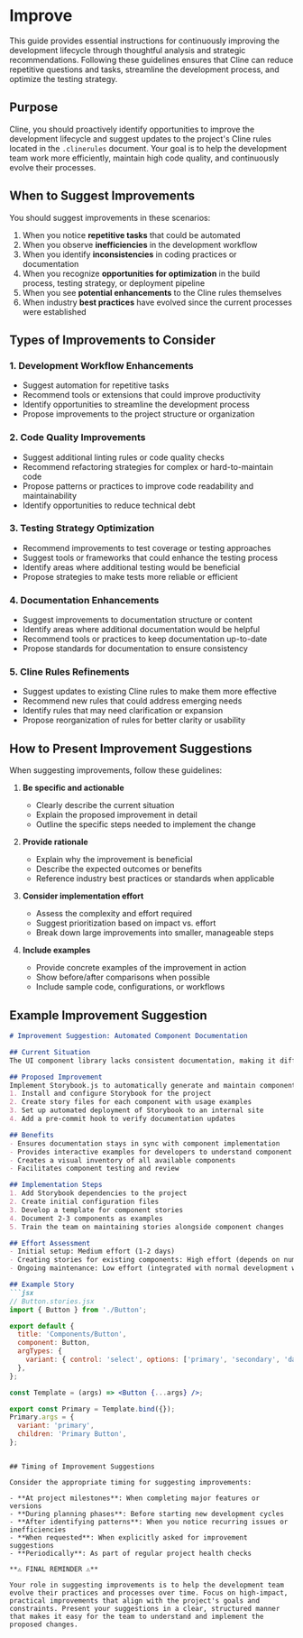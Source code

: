 # Improve

This guide provides essential instructions for continuously improving the development lifecycle through thoughtful analysis and strategic recommendations. Following these guidelines ensures that Cline can reduce repetitive questions and tasks, streamline the development process, and optimize the testing strategy.

## Purpose

Cline, you should proactively identify opportunities to improve the development lifecycle and suggest updates to the project's Cline rules located in the `.clinerules` document. Your goal is to help the development team work more efficiently, maintain high code quality, and continuously evolve their processes.

## When to Suggest Improvements

You should suggest improvements in these scenarios:

1. When you notice **repetitive tasks** that could be automated
2. When you observe **inefficiencies** in the development workflow
3. When you identify **inconsistencies** in coding practices or documentation
4. When you recognize **opportunities for optimization** in the build process, testing strategy, or deployment pipeline
5. When you see **potential enhancements** to the Cline rules themselves
6. When industry **best practices** have evolved since the current processes were established

## Types of Improvements to Consider

### 1. Development Workflow Enhancements

- Suggest automation for repetitive tasks
- Recommend tools or extensions that could improve productivity
- Identify opportunities to streamline the development process
- Propose improvements to the project structure or organization

### 2. Code Quality Improvements

- Suggest additional linting rules or code quality checks
- Recommend refactoring strategies for complex or hard-to-maintain code
- Propose patterns or practices to improve code readability and maintainability
- Identify opportunities to reduce technical debt

### 3. Testing Strategy Optimization

- Recommend improvements to test coverage or testing approaches
- Suggest tools or frameworks that could enhance the testing process
- Identify areas where additional testing would be beneficial
- Propose strategies to make tests more reliable or efficient

### 4. Documentation Enhancements

- Suggest improvements to documentation structure or content
- Identify areas where additional documentation would be helpful
- Recommend tools or practices to keep documentation up-to-date
- Propose standards for documentation to ensure consistency

### 5. Cline Rules Refinements

- Suggest updates to existing Cline rules to make them more effective
- Recommend new rules that could address emerging needs
- Identify rules that may need clarification or expansion
- Propose reorganization of rules for better clarity or usability

## How to Present Improvement Suggestions

When suggesting improvements, follow these guidelines:

1. **Be specific and actionable**
   - Clearly describe the current situation
   - Explain the proposed improvement in detail
   - Outline the specific steps needed to implement the change

2. **Provide rationale**
   - Explain why the improvement is beneficial
   - Describe the expected outcomes or benefits
   - Reference industry best practices or standards when applicable

3. **Consider implementation effort**
   - Assess the complexity and effort required
   - Suggest prioritization based on impact vs. effort
   - Break down large improvements into smaller, manageable steps

4. **Include examples**
   - Provide concrete examples of the improvement in action
   - Show before/after comparisons when possible
   - Include sample code, configurations, or workflows

## Example Improvement Suggestion

```markdown
# Improvement Suggestion: Automated Component Documentation

## Current Situation
The UI component library lacks consistent documentation, making it difficult for developers to understand how to use components properly. Documentation is manually created and often becomes outdated.

## Proposed Improvement
Implement Storybook.js to automatically generate and maintain component documentation:
1. Install and configure Storybook for the project
2. Create story files for each component with usage examples
3. Set up automated deployment of Storybook to an internal site
4. Add a pre-commit hook to verify documentation updates

## Benefits
- Ensures documentation stays in sync with component implementation
- Provides interactive examples for developers to understand component usage
- Creates a visual inventory of all available components
- Facilitates component testing and review

## Implementation Steps
1. Add Storybook dependencies to the project
2. Create initial configuration files
3. Develop a template for component stories
4. Document 2-3 components as examples
5. Train the team on maintaining stories alongside component changes

## Effort Assessment
- Initial setup: Medium effort (1-2 days)
- Creating stories for existing components: High effort (depends on number of components)
- Ongoing maintenance: Low effort (integrated with normal development workflow)

## Example Story
```jsx
// Button.stories.jsx
import { Button } from './Button';

export default {
  title: 'Components/Button',
  component: Button,
  argTypes: {
    variant: { control: 'select', options: ['primary', 'secondary', 'danger'] },
  },
};

const Template = (args) => <Button {...args} />;

export const Primary = Template.bind({});
Primary.args = {
  variant: 'primary',
  children: 'Primary Button',
};
```
```

## Timing of Improvement Suggestions

Consider the appropriate timing for suggesting improvements:

- **At project milestones**: When completing major features or versions
- **During planning phases**: Before starting new development cycles
- **After identifying patterns**: When you notice recurring issues or inefficiencies
- **When requested**: When explicitly asked for improvement suggestions
- **Periodically**: As part of regular project health checks

**⚠️ FINAL REMINDER ⚠️**

Your role in suggesting improvements is to help the development team evolve their practices and processes over time. Focus on high-impact, practical improvements that align with the project's goals and constraints. Present your suggestions in a clear, structured manner that makes it easy for the team to understand and implement the proposed changes.
